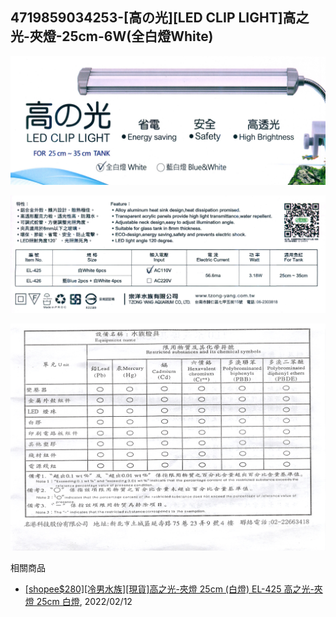 ## 4719859034253-[高の光][LED CLIP LIGHT]高之光-夾燈-25cm-6W(全白燈White)

![](001.jpg)

![](002.jpg)

![](003.jpg)

相關商品
- [[shopee$280][冷男水族][現貨]高之光-夾燈 25cm (白燈) EL-425 高之光-夾燈 25cm 白燈](https://shopee.tw/x-i.5600756.4262486354), 2022/02/12
